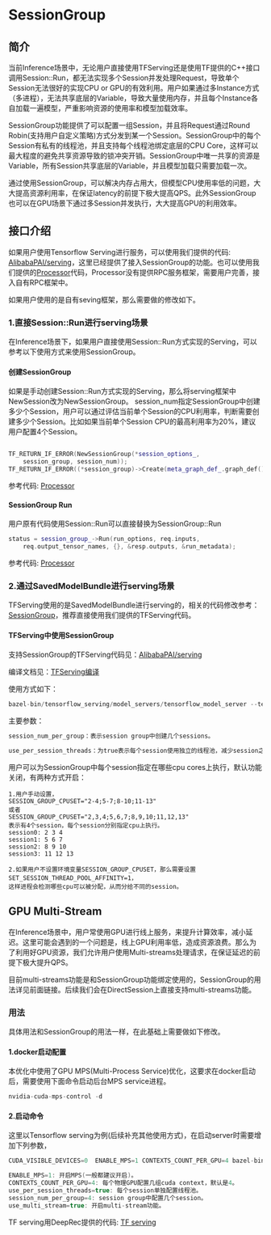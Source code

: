 # SessionGroup

## 简介
当前Inference场景中，无论用户直接使用TFServing还是使用TF提供的C++接口调用Session::Run，都无法实现多个Session并发处理Request，导致单个Session无法很好的实现CPU or GPU的有效利用。用户如果通过多Instance方式（多进程），无法共享底层的Variable，导致大量使用内存，并且每个Instance各自加载一遍模型，严重影响资源的使用率和模型加载效率。

SessionGroup功能提供了可以配置一组Session，并且将Request通过Round Robin(支持用户自定义策略)方式分发到某一个Session。SessionGroup中的每个Session有私有的线程池，并且支持每个线程池绑定底层的CPU Core，这样可以最大程度的避免共享资源导致的锁冲突开销。SessionGroup中唯一共享的资源是Variable，所有Session共享底层的Variable，并且模型加载只需要加载一次。

通过使用SessionGroup，可以解决内存占用大，但模型CPU使用率低的问题，大大提高资源利用率，在保证latency的前提下极大提高QPS。此外SessionGroup也可以在GPU场景下通过多Session并发执行，大大提高GPU的利用效率。

## 接口介绍

如果用户使用Tensorflow Serving进行服务，可以使用我们提供的代码: [AlibabaPAI/serving](https://github.com/AlibabaPAI/serving/commits/deeprec)，这里已经提供了接入SessionGroup的功能。也可以使用我们提供的[Processor](https://github.com/alibaba/DeepRec/tree/main/serving)代码，Processor没有提供RPC服务框架，需要用户完善，接入自有RPC框架中。

如果用户使用的是自有seving框架，那么需要做的修改如下。

### 1.直接Session::Run进行serving场景
在Inference场景下，如果用户直接使用Session::Run方式实现的Serving，可以参考以下使用方式来使用SessionGroup。

#### 创建SessionGroup

如果是手动创建Session::Run方式实现的Serving，那么将serving框架中NewSession改为NewSessionGroup。
session_num指定SessionGroup中创建多少个Session，用户可以通过评估当前单个Session的CPU利用率，判断需要创建多少个Session。比如如果当前单个Session CPU的最高利用率为20%，建议用户配置4个Session。

```c++

TF_RETURN_IF_ERROR(NewSessionGroup(*session_options_,
    session_group, session_num));
TF_RETURN_IF_ERROR((*session_group)->Create(meta_graph_def_.graph_def()));

```
参考代码: [Processor](https://github.com/alibaba/DeepRec/blob/main/serving/processor/serving/model_session.cc#L143)

#### SessionGroup Run

用户原有代码使用Session::Run可以直接替换为SessionGroup::Run

```c++
status = session_group_->Run(run_options, req.inputs,
    req.output_tensor_names, {}, &resp.outputs, &run_metadata);

```
参考代码: [Processor](https://github.com/alibaba/DeepRec/blob/main/serving/processor/serving/model_session.cc#L308)

### 2.通过SavedModelBundle进行serving场景
TFServing使用的是SavedModelBundle进行serving的，相关的代码修改参考：[SessionGroup](https://github.com/AlibabaPAI/serving/commit/8b92300da84652f00f13fd20f5df0656cfa26217)，推荐直接使用我们提供的TFServing代码。

#### TFServing中使用SessionGroup

支持SessionGroup的TFServing代码见：[AlibabaPAI/serving](https://github.com/AlibabaPAI/serving/commits/deeprec)

编译文档见：[TFServing编译](https://deeprec.readthedocs.io/zh/latest/TFServing-Compile-And-Install.html)

使用方式如下：
```c++
bazel-bin/tensorflow_serving/model_servers/tensorflow_model_server --tensorflow_intra_op_parallelism=16 --tensorflow_inter_op_parallelism=16 --use_per_session_threads=true --session_num_per_group=4 --model_base_path=/xxx/pb
```

主要参数：
```c++
session_num_per_group：表示session group中创建几个sessions。

use_per_session_threads：为true表示每个session使用独立的线程池，减少session之间的干扰，建议配置为true。每个session的线程池都是通过tensorflow_intra_op_parallelis和tensorflow_inter_op_parallelism控制大小。
```

用户可以为SessionGroup中每个session指定在哪些cpu cores上执行，默认功能关闭，有两种方式开启：
```
1.用户手动设置，
SESSION_GROUP_CPUSET="2-4;5-7;8-10;11-13"
或者
SESSION_GROUP_CPUSET="2,3,4;5,6,7;8,9,10;11,12,13"
表示有4个session，每个session分别指定cpu上执行。
session0: 2 3 4
session1: 5 6 7
session2: 8 9 10
session3: 11 12 13

2.如果用户不设置环境变量SESSION_GROUP_CPUSET，那么需要设置SET_SESSION_THREAD_POOL_AFFINITY=1，
这样进程会检测哪些cpu可以被分配，从而分给不同的session。
```

## GPU Multi-Stream
在Inference场景中，用户常使用GPU进行线上服务，来提升计算效率，减小延迟。这里可能会遇到的一个问题是，线上GPU利用率低，造成资源浪费。那么为了利用好GPU资源，我们允许用户使用Multi-streams处理请求，在保证延迟的前提下极大提升QPS。

目前multi-streams功能是和SessionGroup功能绑定使用的，SessionGroup的用法详见前面链接。后续我们会在DirectSession上直接支持multi-streams功能。

### 用法
具体用法和SessionGroup的用法一样，在此基础上需要做如下修改。

#### 1.docker启动配置
本优化中使用了GPU MPS(Multi-Process Service)优化，这要求在docker启动后，需要使用下面命令启动后台MPS service进程。

```c++
nvidia-cuda-mps-control -d
```

#### 2.启动命令
这里以Tensorflow serving为例(后续补充其他使用方式)，在启动server时需要增加下列参数，

```c++
CUDA_VISIBLE_DEVICES=0  ENABLE_MPS=1 CONTEXTS_COUNT_PER_GPU=4 bazel-bin/tensorflow_serving/model_servers/tensorflow_model_server --tensorflow_intra_op_parallelism=8 --tensorflow_inter_op_parallelism=8 --use_per_session_threads=true  --session_num_per_group=4 --use_multi_stream=true --allow_gpu_mem_growth=true --model_base_path=/xx/xx/pb/

ENABLE_MPS=1: 开启MPS(一般都建议开启)。
CONTEXTS_COUNT_PER_GPU=4: 每个物理GPU配置几组cuda context，默认是4。
use_per_session_threads=true: 每个session单独配置线程池。
session_num_per_group=4: session group中配置几个session。
use_multi_stream=true: 开启multi-stream功能。
```
TF serving用DeepRec提供的代码: [TF serving](https://github.com/AlibabaPAI/serving/commits/deeprec)

